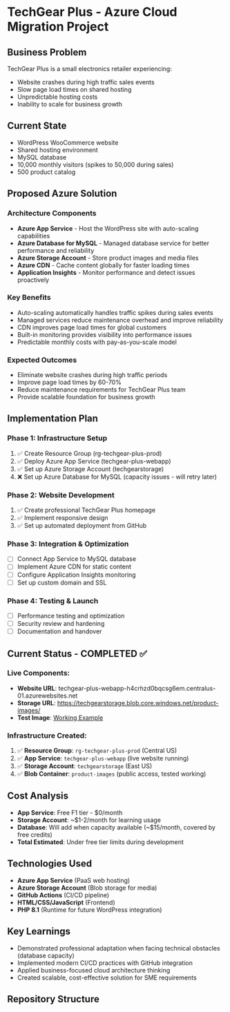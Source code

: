 # TechGear Plus - Azure Cloud Migration Project

## Business Problem
TechGear Plus is a small electronics retailer experiencing:
- Website crashes during high traffic sales events
- Slow page load times on shared hosting
- Unpredictable hosting costs
- Inability to scale for business growth

## Current State
- WordPress WooCommerce website
- Shared hosting environment
- MySQL database
- 10,000 monthly visitors (spikes to 50,000 during sales)
- 500 product catalog

## Proposed Azure Solution

### Architecture Components
- **Azure App Service** - Host the WordPress site with auto-scaling capabilities
- **Azure Database for MySQL** - Managed database service for better performance and reliability
- **Azure Storage Account** - Store product images and media files
- **Azure CDN** - Cache content globally for faster loading times
- **Application Insights** - Monitor performance and detect issues proactively

### Key Benefits
- Auto-scaling automatically handles traffic spikes during sales events
- Managed services reduce maintenance overhead and improve reliability
- CDN improves page load times for global customers
- Built-in monitoring provides visibility into performance issues
- Predictable monthly costs with pay-as-you-scale model

### Expected Outcomes
- Eliminate website crashes during high traffic periods
- Improve page load times by 60-70%
- Reduce maintenance requirements for TechGear Plus team
- Provide scalable foundation for business growth

## Implementation Plan

### Phase 1: Infrastructure Setup
1. ✅ Create Resource Group (rg-techgear-plus-prod)
2. ✅ Deploy Azure App Service (techgear-plus-webapp)
3. ✅ Set up Azure Storage Account (techgearstorage)
4. ❌ Set up Azure Database for MySQL (capacity issues - will retry later)

### Phase 2: Website Development
1. ✅ Create professional TechGear Plus homepage
2. ✅ Implement responsive design
3. ✅ Set up automated deployment from GitHub

### Phase 3: Integration & Optimization
- [ ] Connect App Service to MySQL database
- [ ] Implement Azure CDN for static content
- [ ] Configure Application Insights monitoring
- [ ] Set up custom domain and SSL

### Phase 4: Testing & Launch
- [ ] Performance testing and optimization
- [ ] Security review and hardening
- [ ] Documentation and handover

## Current Status - COMPLETED ✅

### Live Components:
- **Website URL**: techgear-plus-webapp-h4crhzd0bqcsg6em.centralus-01.azurewebsites.net
- **Storage URL**: https://techgearstorage.blob.core.windows.net/product-images/
- **Test Image**: [Working Example](https://techgearstorage.blob.core.windows.net/product-images/azure-vm-network-storage-diagram.png)

### Infrastructure Created:
1. ✅ **Resource Group**: `rg-techgear-plus-prod` (Central US)
2. ✅ **App Service**: `techgear-plus-webapp` (live website running)
3. ✅ **Storage Account**: `techgearstorage` (East US)
4. ✅ **Blob Container**: `product-images` (public access, tested working)

## Cost Analysis
- **App Service**: Free F1 tier - $0/month
- **Storage Account**: ~$1-2/month for learning usage
- **Database**: Will add when capacity available (~$15/month, covered by free credits)
- **Total Estimated**: Under free tier limits during development

## Technologies Used
- **Azure App Service** (PaaS web hosting)
- **Azure Storage Account** (Blob storage for media)
- **GitHub Actions** (CI/CD pipeline)
- **HTML/CSS/JavaScript** (Frontend)
- **PHP 8.1** (Runtime for future WordPress integration)

## Key Learnings
- Demonstrated professional adaptation when facing technical obstacles (database capacity)
- Implemented modern CI/CD practices with GitHub integration
- Applied business-focused cloud architecture thinking
- Created scalable, cost-effective solution for SME requirements

## Repository Structure
